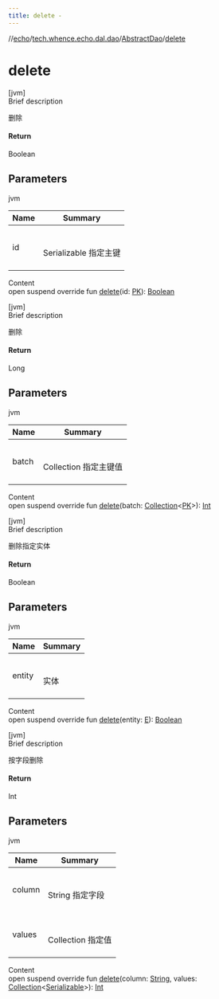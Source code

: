 ```yaml
---
title: delete -
---
```

//[echo](../../index.md)/[tech.whence.echo.dal.dao](../index.md)/[AbstractDao](index.md)/[delete](delete.md)



# delete  
[jvm]  
Brief description  


删除



#### Return  


Boolean



## Parameters  
  
jvm  
  
|  Name|  Summary| 
|---|---|
| id| <br><br>Serializable 指定主键<br><br>
  
  
Content  
open suspend override fun [delete](delete.md)(id: [PK](index.md)): [Boolean](https://kotlinlang.org/api/latest/jvm/stdlib/kotlin/-boolean/index.html)  


[jvm]  
Brief description  


删除



#### Return  


Long



## Parameters  
  
jvm  
  
|  Name|  Summary| 
|---|---|
| batch| <br><br>Collection<Serializable> 指定主键值<br><br>
  
  
Content  
open suspend override fun [delete](delete.md)(batch: [Collection](https://kotlinlang.org/api/latest/jvm/stdlib/kotlin.collections/-collection/index.html)<[PK](index.md)>): [Int](https://kotlinlang.org/api/latest/jvm/stdlib/kotlin/-int/index.html)  


[jvm]  
Brief description  


删除指定实体



#### Return  


Boolean



## Parameters  
  
jvm  
  
|  Name|  Summary| 
|---|---|
| entity| <br><br>实体<br><br>
  
  
Content  
open suspend override fun [delete](delete.md)(entity: [E](index.md)): [Boolean](https://kotlinlang.org/api/latest/jvm/stdlib/kotlin/-boolean/index.html)  


[jvm]  
Brief description  


按字段删除



#### Return  


Int



## Parameters  
  
jvm  
  
|  Name|  Summary| 
|---|---|
| column| <br><br>String 指定字段<br><br>
| values| <br><br>Collection<Serializable> 指定值<br><br>
  
  
Content  
open suspend override fun [delete](delete.md)(column: [String](https://kotlinlang.org/api/latest/jvm/stdlib/kotlin/-string/index.html), values: [Collection](https://kotlinlang.org/api/latest/jvm/stdlib/kotlin.collections/-collection/index.html)<[Serializable](https://docs.oracle.com/javase/8/docs/api/java/io/Serializable.html)>): [Int](https://kotlinlang.org/api/latest/jvm/stdlib/kotlin/-int/index.html)  



